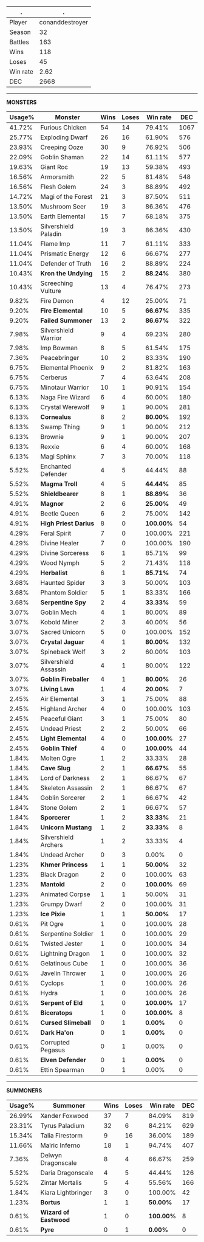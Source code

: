 .|.
|-|-
Player|conanddestroyer
Season|32
Battles|163
Wins|118
Loses|45
Win rate|2.62
DEC|2668

---
**MONSTERS**

Usage%|Monster|Wins|Loses|Win rate|DEC|
-|-|-|-|-|-|
41.72%|Furious Chicken|54|14|79.41%|1067|
25.77%|Exploding Dwarf|26|16|61.90%|576|
23.93%|Creeping Ooze|30|9|76.92%|506|
22.09%|Goblin Shaman|22|14|61.11%|577|
19.63%|Giant Roc|19|13|59.38%|493|
16.56%|Armorsmith|22|5|81.48%|548|
16.56%|Flesh Golem|24|3|88.89%|492|
14.72%|Magi of the Forest|21|3|87.50%|511|
13.50%|Mushroom Seer|19|3|86.36%|476|
13.50%|Earth Elemental|15|7|68.18%|375|
13.50%|Silvershield Paladin|19|3|86.36%|430|
11.04%|Flame Imp|11|7|61.11%|333|
11.04%|Prismatic Energy|12|6|66.67%|277|
11.04%|Defender of Truth|16|2|88.89%|224|
10.43%|**Kron the Undying**|15|2|**88.24%**|380|
10.43%|Screeching Vulture|13|4|76.47%|273|
9.82%|Fire Demon|4|12|25.00%|71|
9.20%|**Fire Elemental**|10|5|**66.67%**|335|
9.20%|**Failed Summoner**|13|2|**86.67%**|322|
7.98%|Silvershield Warrior|9|4|69.23%|280|
7.98%|Imp Bowman|8|5|61.54%|175|
7.36%|Peacebringer|10|2|83.33%|190|
6.75%|Elemental Phoenix|9|2|81.82%|163|
6.75%|Cerberus|7|4|63.64%|208|
6.75%|Minotaur Warrior|10|1|90.91%|154|
6.13%|Naga Fire Wizard|6|4|60.00%|180|
6.13%|Crystal Werewolf|9|1|90.00%|281|
6.13%|**Cornealus**|8|2|**80.00%**|192|
6.13%|Swamp Thing|9|1|90.00%|212|
6.13%|Brownie|9|1|90.00%|207|
6.13%|Rexxie|6|4|60.00%|168|
6.13%|Magi Sphinx|7|3|70.00%|118|
5.52%|Enchanted Defender|4|5|44.44%|88|
5.52%|**Magma Troll**|4|5|**44.44%**|85|
5.52%|**Shieldbearer**|8|1|**88.89%**|36|
4.91%|**Magnor**|2|6|**25.00%**|49|
4.91%|Beetle Queen|6|2|75.00%|142|
4.91%|**High Priest Darius**|8|0|**100.00%**|54|
4.29%|Feral Spirit|7|0|100.00%|221|
4.29%|Divine Healer|7|0|100.00%|190|
4.29%|Divine Sorceress|6|1|85.71%|99|
4.29%|Wood Nymph|5|2|71.43%|118|
4.29%|**Herbalist**|6|1|**85.71%**|74|
3.68%|Haunted Spider|3|3|50.00%|103|
3.68%|Phantom Soldier|5|1|83.33%|166|
3.68%|**Serpentine Spy**|2|4|**33.33%**|59|
3.07%|Goblin Mech|4|1|80.00%|89|
3.07%|Kobold Miner|2|3|40.00%|56|
3.07%|Sacred Unicorn|5|0|100.00%|152|
3.07%|**Crystal Jaguar**|4|1|**80.00%**|132|
3.07%|Spineback Wolf|3|2|60.00%|103|
3.07%|Silvershield Assassin|4|1|80.00%|122|
3.07%|**Goblin Fireballer**|4|1|**80.00%**|26|
3.07%|**Living Lava**|1|4|**20.00%**|7|
2.45%|Air Elemental|3|1|75.00%|88|
2.45%|Highland Archer|4|0|100.00%|103|
2.45%|Peaceful Giant|3|1|75.00%|80|
2.45%|Undead Priest|2|2|50.00%|66|
2.45%|**Light Elemental**|4|0|**100.00%**|27|
2.45%|**Goblin Thief**|4|0|**100.00%**|44|
1.84%|Molten Ogre|1|2|33.33%|28|
1.84%|**Cave Slug**|2|1|**66.67%**|55|
1.84%|Lord of Darkness|2|1|66.67%|67|
1.84%|Skeleton Assassin|2|1|66.67%|67|
1.84%|Goblin Sorcerer|2|1|66.67%|42|
1.84%|Stone Golem|2|1|66.67%|57|
1.84%|**Sporcerer**|1|2|**33.33%**|21|
1.84%|**Unicorn Mustang**|1|2|**33.33%**|8|
1.84%|Silvershield Archers|1|2|33.33%|4|
1.84%|Undead Archer|0|3|0.00%|0|
1.23%|**Khmer Princess**|1|1|**50.00%**|32|
1.23%|Black Dragon|2|0|100.00%|63|
1.23%|**Mantoid**|2|0|**100.00%**|69|
1.23%|Animated Corpse|1|1|50.00%|31|
1.23%|Grumpy Dwarf|2|0|100.00%|31|
1.23%|**Ice Pixie**|1|1|**50.00%**|17|
0.61%|Pit Ogre|1|0|100.00%|28|
0.61%|Serpentine Soldier|1|0|100.00%|29|
0.61%|Twisted Jester|1|0|100.00%|34|
0.61%|Lightning Dragon|1|0|100.00%|32|
0.61%|Gelatinous Cube|1|0|100.00%|36|
0.61%|Javelin Thrower|1|0|100.00%|26|
0.61%|Cyclops|1|0|100.00%|26|
0.61%|Hydra|1|0|100.00%|26|
0.61%|**Serpent of Eld**|1|0|**100.00%**|17|
0.61%|**Biceratops**|1|0|**100.00%**|8|
0.61%|**Cursed Slimeball**|0|1|**0.00%**|0|
0.61%|**Dark Ha'on**|0|1|**0.00%**|0|
0.61%|Corrupted Pegasus|0|1|0.00%|0|
0.61%|**Elven Defender**|0|1|**0.00%**|0|
0.61%|Ettin Spearman|0|1|0.00%|0|

---
**SUMMONERS**

Usage%|Summoner|Wins|Loses|Win rate|DEC|
-|-|-|-|-|-|
26.99%|Xander Foxwood|37|7|84.09%|819|
23.31%|Tyrus Paladium|32|6|84.21%|629|
15.34%|Talia Firestorm|9|16|36.00%|189|
11.66%|Malric Inferno|18|1|94.74%|407|
7.36%|Delwyn Dragonscale|8|4|66.67%|259|
5.52%|Daria Dragonscale|4|5|44.44%|126|
5.52%|Zintar Mortalis|5|4|55.56%|166|
1.84%|Kiara Lightbringer|3|0|100.00%|42|
1.23%|**Bortus**|1|1|**50.00%**|17|
0.61%|**Wizard of Eastwood**|1|0|**100.00%**|8|
0.61%|**Pyre**|0|1|**0.00%**|0|
